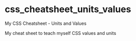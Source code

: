 # css_cheatsheet_units_values
 My CSS Cheatsheet - Units and Values

My cheat sheet to teach myself CSS values and units
